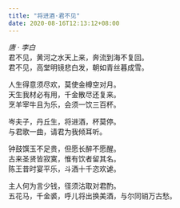 ```yaml
---
title: "将进酒·君不见"
date: 2020-08-16T12:13:12+08:00
---
```

*唐 · 李白*   
君不见，黄河之水天上来，奔流到海不复回。   
君不见，高堂明镜悲白发，朝如青丝暮成雪。   

人生得意须尽欢，莫使金樽空对月。   
天生我材必有用，千金散尽还复来。   
烹羊宰牛且为乐，会须一饮三百杯。   

岑夫子，丹丘生，将进酒，杯莫停。   
与君歌一曲，请君为我倾耳听。   

钟鼓馔玉不足贵，但愿长醉不愿醒。   
古来圣贤皆寂寞，惟有饮者留其名。   
陈王昔时宴平乐，斗酒十千恣欢谑。   

主人何为言少钱，径须沽取对君酌。   
五花马，千金裘，呼儿将出换美酒，与尔同销万古愁。
